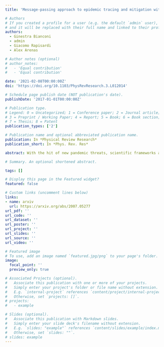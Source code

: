 ```yaml
---
title: 'Message-passing approach to epidemic tracing and mitigation with apps'

# Authors
# If you created a profile for a user (e.g. the default `admin` user), write the username (folder name) here
# and it will be replaced with their full name and linked to their profile.
authors:
  - Ginestra Bianconi
  - admin
  - Giacomo Rapisardi
  - Alex Arenas

# Author notes (optional)
# author_notes:
#   - 'Equal contribution'
#   - 'Equal contribution'

date: '2021-02-08T00:00:00Z'
doi: 'https://doi.org/10.1103/PhysRevResearch.3.L012014'

# Schedule page publish date (NOT publication's date).
publishDate: '2017-01-01T00:00:00Z'

# Publication type.
# Legend: 0 = Uncategorized; 1 = Conference paper; 2 = Journal article;
# 3 = Preprint / Working Paper; 4 = Report; 5 = Book; 6 = Book section;
# 7 = Thesis; 8 = Patent
publication_types: ['2']

# Publication name and optional abbreviated publication name.
publication: In *Physical Review Research*
publication_short: In *Phys. Rev. Res*

abstract: With the hit of new pandemic threats, scientific frameworks are needed to understand the unfolding of the epidemic. The use of mobile apps that are able to trace contacts is of utmost importance in order to control new infected cases and contain further propagation. Here we present a theoretical approach using both percolation and message-passing techniques, to the role of contact tracing, in mitigating an epidemic wave. We show how the increase of the app adoption level raises the value of the epidemic threshold, which is eventually maximized when high-degree nodes are preferentially targeted. Analytical results are compared with extensive Monte Carlo simulations showing good agreement for both homogeneous and heterogeneous networks. These results are important to quantify the level of adoption needed for contact-tracing apps to be effective in mitigating an epidemic.

# Summary. An optional shortened abstract.

tags: []

# Display this page in the Featured widget?
featured: false

# Custom links (uncomment lines below)
links:
- name: arxiv
  url: https://arxiv.org/abs/2007.05277
url_pdf: ''
url_code: ''
url_dataset: ''
url_poster: ''
url_project: ''
url_slides: ''
url_source: ''
url_video: ''

# Featured image
# To use, add an image named `featured.jpg/png` to your page's folder.
image:
  focal_point: ''
  preview_only: true

# Associated Projects (optional).
#   Associate this publication with one or more of your projects.
#   Simply enter your project's folder or file name without extension.
#   E.g. `internal-project` references `content/project/internal-project/index.md`.
#   Otherwise, set `projects: []`.
# projects:
#   - example

# Slides (optional).
#   Associate this publication with Markdown slides.
#   Simply enter your slide deck's filename without extension.
#   E.g. `slides: "example"` references `content/slides/example/index.md`.
#   Otherwise, set `slides: ""`.
# slides: example
---
```

<!-- 
{{% callout note %}}
Click the _Cite_ button above to demo the feature to enable visitors to import publication metadata into their reference management software.
{{% /callout %}}

{{% callout note %}}
Create your slides in Markdown - click the _Slides_ button to check out the example.
{{% /callout %}}

Supplementary notes can be added here, including [code, math, and images](https://wowchemy.com/docs/writing-markdown-latex/). -->
